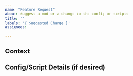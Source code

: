 ```yaml
---
name: "Feature Request"
about: Suggest a mod or a change to the config or scripts
title: ''
labels: '{ Suggested Change }'
assignees: ''

---
```


<!--

Please ensure that you fill in all the required information needed as specified by the template below. Enter text following any "<!-- 📝 -- >" in the template below.

-->


## Context
<!-- EXAMPLE: I believe that a new recipe should be added in stage 1 to improve the feel of progression during the later periods. -->
<!-- 📝-->


## Config/Script Details (if desired)
<!-- 📝-->
